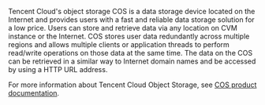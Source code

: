 Tencent Cloud's object storage COS is a data storage device located on the Internet and provides users with a fast and reliable data storage solution for a low price. Users can store and retrieve data via any location on CVM instance or the Internet. COS stores user data redundantly across multiple regions and allows multiple clients or application threads to perform read/write operations on those data at the same time. The data on the COS can be retrieved in a similar way to Internet domain names and be accessed by using a HTTP URL address.

For more information about Tencent Cloud Object Storage, see [COS product documentation](https://intl.cloud.tencent.com/document/product/436).
